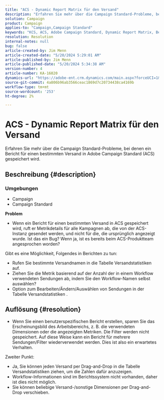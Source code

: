 ```yaml
---
title: "ACS - Dynamic Report Matrix für den Versand"
description: "Erfahren Sie mehr über die Campaign Standard-Probleme, bei denen ein Bericht für einen bestimmten Versand in Adobe Campaign Standard (ACS) gespeichert wird."
solution: Campaign
product: Campaign
applies-to: "Campaign,Campaign Standard"
keywords: "KCS, ACS, Adobe Campaign Standard, Dynamic Report Matrix, Bereitstellung, FAQ"
resolution: Resolution
internal-notes: null
bug: false
article-created-by: Jim Menn
article-created-date: "5/20/2024 5:29:01 AM"
article-published-by: Jim Menn
article-published-date: "5/20/2024 5:34:38 AM"
version-number: 4
article-number: KA-16020
dynamics-url: "https://adobe-ent.crm.dynamics.com/main.aspx?forceUCI=1&pagetype=entityrecord&etn=knowledgearticle&id=873affd7-6916-ef11-9f8a-6045bd006268"
source-git-commit: 4a806b96ab3566ceac1869d7c20734438ca4169b
workflow-type: tm+mt
source-wordcount: '253'
ht-degree: 2%

---
```


# ACS - Dynamic Report Matrix für den Versand


Erfahren Sie mehr über die Campaign Standard-Probleme, bei denen ein Bericht für einen bestimmten Versand in Adobe Campaign Standard (ACS) gespeichert wird.

## Beschreibung {#description}


### <b>Umgebungen</b>

- Campaign
- Campaign Standard




<b>Problem</b>

- Wenn ein Bericht für einen bestimmten Versand in ACS gespeichert wird, ruft er Metrikdetails für alle Kampagnen ab, die von der ACS-Instanz gesendet werden, und nicht für die, die ursprünglich angezeigt wurde. Ist das ein Bug? Wenn ja, ist es bereits beim ACS-Produktteam angesprochen worden?


Gibt es eine Möglichkeit, Folgendes in Berichten zu tun:

- Rufen Sie bestimmte Versandnamen in die Tabelle Versandstatistiken auf.
- Ziehen Sie die Metrik basierend auf der Anzahl der in einem Workflow verwendeten Sendungen ab, indem Sie den Workflow-Namen selbst auswählen?
- Option zum Bearbeiten/Ändern/Auswählen von Sendungen in der Tabelle Versandstatistiken .





## Auflösung {#resolution}


- Wenn Sie einen benutzerspezifischen Bericht erstellen, sparen Sie das Erscheinungsbild des Arbeitsbereichs, z. B. die verwendeten Dimensionen oder die angezeigten Metriken. Die Filter werden nicht gespeichert. Auf diese Weise kann ein Bericht für mehrere Sendungen/Filter wiederverwendet werden. Dies ist also ein erwartetes Verhalten.


Zweiter Punkt:



- Ja, Sie können jeden Versand per Drag-and-Drop in die Tabelle Versandstatistiken ziehen, um die Zahlen dafür anzuzeigen.
- Workflow-Informationen sind im Berichtssystem nicht vorhanden, daher ist dies nicht möglich.
- Sie können beliebige Versand-/sonstige Dimensionen per Drag-and-Drop verschieben.

